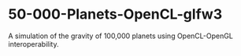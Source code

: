 # 50-000-Planets-OpenCL-glfw3
A simulation of the gravity of 100,000 planets using OpenCL-OpenGL interoperability.
